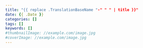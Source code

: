 ```yaml
---
title: "{{ replace .TranslationBaseName "-" " " | title }}"
date: {{ .Date }}
categories: []
tags: []
keywords: []
#thumbnailImage: //example.com/image.jpg
#coverImage: //example.com/image.jpg
---
```


<!--more-->
